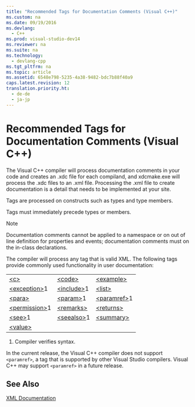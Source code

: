 ```yaml
---
title: "Recommended Tags for Documentation Comments (Visual C++)"
ms.custom: na
ms.date: 09/19/2016
ms.devlang: 
  - C++
ms.prod: visual-studio-dev14
ms.reviewer: na
ms.suite: na
ms.technology: 
  - devlang-cpp
ms.tgt_pltfrm: na
ms.topic: article
ms.assetid: 6548e798-5235-4a38-9482-bdc7b88f40a9
caps.latest.revision: 12
translation.priority.ht: 
  - de-de
  - ja-jp
---
```

# Recommended Tags for Documentation Comments (Visual C++)
The Visual C++ compiler will process documentation comments in your code and creates an .xdc file for each compiland, and xdcmake.exe will process the .xdc files to an .xml file. Processing the .xml file to create documentation is a detail that needs to be implemented at your site.  
  
 Tags are processed on constructs such as types and type members.  
  
 Tags must immediately precede types or members.  
  
> [!NOTE]
>  Documentation comments cannot be applied to a namespace or on out of line definition for properties and events; documentation comments must on the in-class declarations.  
  
 The compiler will process any tag that is valid XML. The following tags provide commonly used functionality in user documentation:  
  
||||  
|-|-|-|  
|[<c\>](../vs140/-c---Visual-C---.md)|[<code\>](../vs140/-code---Visual-C---.md)|[<example\>](../vs140/-example---Visual-C---.md)|  
|[<exception\>](../vs140/-exception---Visual-C---.md)1|[<include\>](../vs140/-include---Visual-C---.md)1|[<list\>](../vs140/-list---Visual-C---.md)|  
|[<para\>](../vs140/-para---Visual-C---.md)|[<param\>](../vs140/-param---Visual-C---.md)1|[<paramref\>](../vs140/-paramref---Visual-C---.md)1|  
|[<permission\>](../Topic/%3Cpermission%3E%20\(Visual%20C++\).md)1|[<remarks\>](../vs140/-remarks---Visual-C---.md)|[<returns\>](../vs140/-returns---Visual-C---.md)|  
|[<see\>](../vs140/-see---Visual-C---.md)1|[<seealso\>](../vs140/-seealso---Visual-C---.md)1|[<summary\>](../vs140/-summary---Visual-C---.md)|  
|[<value\>](../vs140/-value---Visual-C---.md)|||  
  
 1. Compiler verifies syntax.  
  
 In the current release, the Visual C++ compiler does not support `<paramref>`, a tag that is supported by other Visual Studio compilers. Visual C++ may support `<paramref>` in a future release.  
  
## See Also  
 [XML Documentation](../vs140/XML-Documentation--Visual-C---.md)